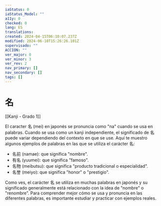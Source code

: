 ```yaml
---
iaStatus: 0
iaStatus_Model: ""
a11y: 0
checked: 0
lang: ES
translations: 
created: 2024-04-15T06:10:07.237Z
modified: 2024-06-10T15:26:26.101Z
supervisado: ""
ACCION: ""
ver_major: 0
ver_minor: 3
ver_rev: 2
nav_primary: []
nav_secondary: []
tags: []
---
```

# 名

[[Kanji - Grado 1]]

El caracter 名 (mei) en japonés se pronuncia como "na" cuando se usa en palabras. Cuando se usa como un kanji independiente, el significado de 名 puede variar dependiendo del contexto en que se use. Aquí te muestro algunos ejemplos de palabras en las que se utiliza el carácter 名:

- 名前 (namae): que significa "nombre".
- 有名 (yuumei): que significa "famoso".
- 名物 (meibutsu): que significa "producto tradicional o especialidad".
- 名誉 (meiyo): que significa "honor" o "prestigio".

Como ves, el carácter 名 se utiliza en muchas palabras en japonés y su significado generalmente está relacionado con la idea de "nombre" o "renombre". Para comprender mejor cómo se usa y pronuncia en las diferentes palabras, es importante estudiar y practicar con ejemplos reales.
